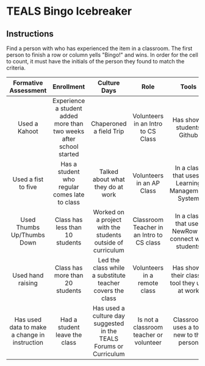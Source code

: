 # TEALS Bingo Icebreaker

## Instructions

Find a person with who has experienced the item in a classroom. The first person to finish a row or column yells "Bingo!" and wins. In order for the cell to count, it must have the initials of the person they found to match the criteria.

| Formative Assessment | Enrollment | Culture Days | Role | Tools |
| :---: | :---: | :---: | :---: | :---: |
| Used a Kahoot | Experience a student added more than two weeks after school started | Chaperoned a field Trip | Volunteers in an Intro to CS Class | Has shown students Github |
| Used a fist to five | Has a student who regular comes late to class | Talked about what they do at work | Volunteers in an AP Class | In a class that uses a Learning Management System |
| Used Thumbs Up/Thumbs Down | Class has less than 10 students | Worked on a project with the students outside of curriculum | Classroom Teacher in an Intro to CS class | In a class that uses NewRow to connect with students |
| Used hand raising | Class has more than 20 students | Led the class while a substitute teacher covers the class | Volunteers in a remote class | Has shown their class a tool they use at work |
| Has used data to make a change in instruction | Had a student leave the class | Has used a culture day suggested in the TEALS Forums or Curriculum | Is not a classroom teacher or volunteer | Classroom uses a tool new to the person |